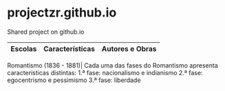 # projectzr.github.io
Shared project on github.io

Escolas | Características | Autores e Obras
---- | ---- | ----
Romantismo
(1836 - 1881)|
Cada uma das fases do Romantismo
apresenta características distintas:
1.ª fase: nacionalismo e indianismo
2.ª fase: egocentrismo e pessimismo
3.ª fase: liberdade